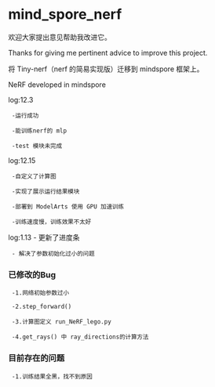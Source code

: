 # mind_spore_nerf

欢迎大家提出意见帮助我改进它。

Thanks for giving me pertinent advice to improve this project.

将 Tiny-nerf（nerf 的简易实现版）迁移到 mindspore 框架上。

NeRF developed in mindspore

log:12.3

     -运行成功

     -能训练nerf的 mlp

     -test 模块未完成
log:12.15

     -自定义了计算图
     
     -实现了展示运行结果模块
     
     -部署到 ModelArts 使用 GPU 加速训练
     
     -训练速度慢，训练效果不太好
log:1.13
     - 更新了进度条
     
     - 解决了参数初始化过小的问题
### 已修改的Bug
     
     -1.网络初始参数过小
     
     -2.step_forward()
     
     -3.计算图定义 run_NeRF_lego.py
     
     -4.get_rays() 中 ray_directions的计算方法
     

### 目前存在的问题
     
     -1.训练结果全黑，找不到原因
     
